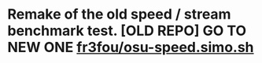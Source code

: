 # Remake of the old speed / stream benchmark test. [OLD REPO] GO TO NEW ONE [fr3fou/osu-speed.simo.sh](https://github.com/fr3fou/osu-speed.simo.sh)
